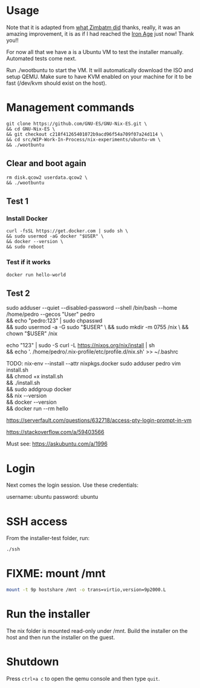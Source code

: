 

# Usage


Note that it is adapted from [what Zimbatm did](https://github.com/zimbatm/nix-experiments/tree/d5c6a2506d5f1a9b60b5c47e5829ff36007aa864/ubuntu-vm)
thanks, really, it was an amazing improvement, it is as if I had reached the [Iron Age](https://en.wikipedia.org/wiki/Iron_Age) just now! Thank you!!

For now all that we have a is a Ubuntu VM to test the installer manually.
Automated tests come next.

Run ./wootbuntu to start the VM. It will automatically download the ISO and
setup QEMU. Make sure to have KVM enabled on your machine for it to be fast
(/dev/kvm should exist on the host).

# Management commands 

```
git clone https://github.com/GNU-ES/GNU-Nix-ES.git \
&& cd GNU-Nix-ES \
&& git checkout c218f41265401072b9acd96f54a709f07a24d114 \
&& cd src/WIP-Work-In-Process/nix-experiments/ubuntu-vm \
&& ./wootbuntu 
```

## Clear and boot again
 
```
rm disk.qcow2 userdata.qcow2 \
&& ./wootbuntu 
```

## Test 1

### Install Docker
```
curl -fsSL https://get.docker.com | sudo sh \
&& sudo usermod -aG docker "$USER" \
&& docker --version \
&& sudo reboot
```

### Test if it works
```
docker run hello-world
```

## Test 2

sudo adduser --quiet --disabled-password --shell /bin/bash --home /home/pedro --gecos "User" pedro \
&& echo "pedro:123" | sudo chpasswd \
&& sudo usermod -a -G sudo "$USER" \
&& sudo mkdir -m 0755 /nix \
&& chown "$USER" /nix

echo "123" | sudo -S curl -L https://nixos.org/nix/install | sh \
&& echo '. /home/pedro/.nix-profile/etc/profile.d/nix.sh' >> ~/.bashrc


TODO:
nix-env --install --attr nixpkgs.docker
sudo adduser pedro
vim install.sh \
&& chmod +x install.sh \
&& ./install.sh \
&& sudo addgroup docker \
&& nix --version \
&& docker --version \
&& docker run --rm hello



https://serverfault.com/questions/632718/access-pty-login-prompt-in-vm

https://stackoverflow.com/a/59403566

Must see:
https://askubuntu.com/a/1996


# Login

Next comes the login session. Use these credentials:

username: ubuntu
password: ubuntu

# SSH access

From the installer-test folder, run:

```sh
./ssh
```

# FIXME: mount /mnt

```sh
mount -t 9p hostshare /mnt -o trans=virtio,version=9p2000.L
```

# Run the installer

The nix folder is mounted read-only under /mnt. Build the installer on the
host and then run the installer on the guest.

# Shutdown

Press `ctrl+a c` to open the qemu console and then type `quit`.

[1]: https://bugs.launchpad.net/cloud-images/+bug/1726476
